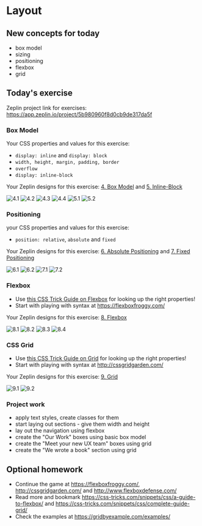 # Layout

## New concepts for today

- box model
- sizing
- positioning
- flexbox
- grid

## Today's exercise

Zeplin project link for exercises: https://app.zeplin.io/project/5b980960f8d0cb9de317da5f

### Box Model

Your CSS properties and values for this exercise:

- `display: inline` and `display: block`
- `width, height, margin, padding, border`
- `overflow`
- `display: inline-block`

Your Zeplin designs for this exercise: [4. Box Model](https://app.zeplin.io/project/5b980960f8d0cb9de317da5f?seid=5bbce097326ac118dbc7ad9e_)
and [5. Inline-Block](https://app.zeplin.io/project/5b980960f8d0cb9de317da5f?seid=5bbce08c6bc6d61900c40f1c)

![4.1](/assets/screens/4.1.jpg)
![4.2](/assets/screens/4.2.jpg)
![4.3](/assets/screens/4.3.jpg)
![4.4](/assets/screens/4.4.jpg)
![5.1](/assets/screens/5.1.jpg)
![5.2](/assets/screens/5.2.jpg)


### Positioning

your CSS properties and values for this exercise:

- `position: relative`, `absolute` and `fixed`

Your Zeplin designs for this exercise: [6. Absolute Positioning](https://app.zeplin.io/project/5b980960f8d0cb9de317da5f?seid=5bbce10feb1a041924ce9016)
and [7. Fixed Positioning](https://app.zeplin.io/project/5b980960f8d0cb9de317da5f?seid=5bbce16090d58d09c801e954)

![6.1](/assets/screens/6.1.jpg)
![6.2](/assets/screens/6.2.jpg)
![7.1](/assets/screens/7.1.jpg)
![7.2](/assets/screens/7.2.jpg)


### Flexbox

- Use [this CSS Trick Guide on Flexbox](https://css-tricks.com/snippets/css/a-guide-to-flexbox/) for looking up the right properties!
- Start with playing with syntax at https://flexboxfroggy.com/

Your Zeplin designs for this exercise: [8. Flexbox](https://app.zeplin.io/project/5b980960f8d0cb9de317da5f?seid=5bbce1886f1d9c18e77fe740)

![8.1](/assets/screens/8.1.jpg)
![8.2](/assets/screens/8.2.jpg)
![8.3](/assets/screens/8.3.jpg)
![8.4](/assets/screens/8.4.jpg)

### CSS Grid

- Use [this CSS Trick Guide on Grid](https://css-tricks.com/snippets/css/complete-guide-grid/) for looking up the right properties!
- Start with playing with syntax at http://cssgridgarden.com/

Your Zeplin designs for this exercise: [9. Grid](https://app.zeplin.io/project/5b980960f8d0cb9de317da5f?seid=5bbdc3246bc6d61900cbf325)

![9.1](/assets/screens/9.1.jpg)
![9.2](/assets/screens/9.2.jpg)

### Project work

- apply text styles, create classes for them
- start laying out sections - give them width and height
- lay out the navigation using flexbox
- create the "Our Work" boxes using basic box model
- create the "Meet your new UX team" boxes using grid
- create the "We wrote a book" section using grid

## Optional homework

- Continue the game at https://flexboxfroggy.com/, http://cssgridgarden.com/ and http://www.flexboxdefense.com/
- Read more and bookmark https://css-tricks.com/snippets/css/a-guide-to-flexbox/ and https://css-tricks.com/snippets/css/complete-guide-grid/
- Check the examples at https://gridbyexample.com/examples/
